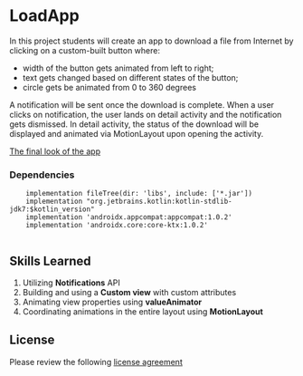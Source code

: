 # LoadApp

In this project students will create an app to download a file from Internet by clicking on a custom-built button where:
 - width of the button gets animated from left to right;
 - text gets changed based on different states of the button;
 - circle gets be animated from 0 to 360 degrees

A notification will be sent once the download is complete. When a user clicks on notification, the user lands on detail activity and the notification gets dismissed. In detail activity, the status of the download will be displayed and animated via MotionLayout upon opening the activity.

[The final look of the app](https://gph.is/g/Zywmnre)



### Dependencies

```
    implementation fileTree(dir: 'libs', include: ['*.jar'])
    implementation "org.jetbrains.kotlin:kotlin-stdlib-jdk7:$kotlin_version"
    implementation 'androidx.appcompat:appcompat:1.0.2'
    implementation 'androidx.core:core-ktx:1.0.2'
   
```

## Skills Learned

  1. Utilizing **Notifications** API
  2. Building and using a **Custom view** with custom attributes
  3. Animating view properties using **valueAnimator**
  4. Coordinating animations in the entire layout using **MotionLayout**
  

## License
Please review the following [license agreement](https://bumptech.github.io/glide/dev/open-source-licenses.html)
